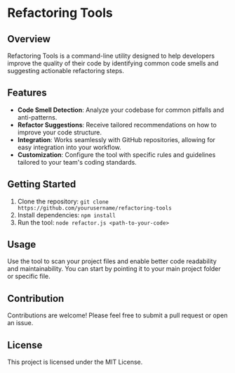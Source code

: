 # Refactoring Tools

## Overview
Refactoring Tools is a command-line utility designed to help developers improve the quality of their code by identifying common code smells and suggesting actionable refactoring steps.

## Features
- **Code Smell Detection**: Analyze your codebase for common pitfalls and anti-patterns.
- **Refactor Suggestions**: Receive tailored recommendations on how to improve your code structure.
- **Integration**: Works seamlessly with GitHub repositories, allowing for easy integration into your workflow.
- **Customization**: Configure the tool with specific rules and guidelines tailored to your team's coding standards.

## Getting Started
1. Clone the repository: `git clone https://github.com/yourusername/refactoring-tools`
2. Install dependencies: `npm install`
3. Run the tool: `node refactor.js <path-to-your-code>`

## Usage
Use the tool to scan your project files and enable better code readability and maintainability. You can start by pointing it to your main project folder or specific file.

## Contribution
Contributions are welcome! Please feel free to submit a pull request or open an issue.

## License
This project is licensed under the MIT License.
